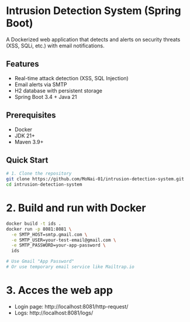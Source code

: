 # Intrusion Detection System (Spring Boot)

A Dockerized web application that detects and alerts on security threats (XSS, SQLi, etc.) with email notifications.

## Features
- Real-time attack detection (XSS, SQL Injection)
- Email alerts via SMTP
- H2 database with persistent storage
- Spring Boot 3.4 + Java 21

## Prerequisites
- Docker
- JDK 21+
- Maven 3.9+

## Quick Start
```bash
# 1. Clone the repository
git clone https://github.com/MoNai-01/intrusion-detection-system.git
cd intrusion-detection-system
```

# 2. Build and run with Docker
```bash
docker build -t ids .
docker run -p 8081:8081 \
  -e SMTP_HOST=smtp.gmail.com \
  -e SMTP_USER=your-test-email@gmail.com \
  -e SMTP_PASSWORD=your-app-password \
  ids

# Use Gmail "App Password"
# Or use temporary email service like Mailtrap.io
```

# 3. Acces the web app 
- Login page: http://localhost:8081/http-request/
- Logs: http://localhost:8081/logs/
